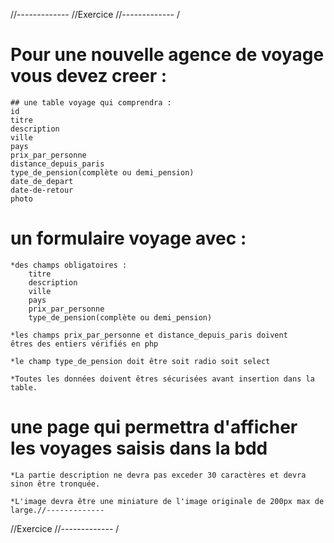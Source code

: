 //-------------
//Exercice
//-------------
/

# Pour une nouvelle agence de voyage vous devez creer :

    ## une table voyage qui comprendra :
    id
    titre
    description
    ville
    pays
    prix_par_personne
    distance_depuis_paris
    type_de_pension(complète ou demi_pension)
    date_de_depart
    date-de-retour
    photo

# un formulaire voyage avec :

    *des champs obligatoires :
    	titre
    	description
    	ville
    	pays
    	prix_par_personne
    	type_de_pension(complète ou demi_pension)

    *les champs prix_par_personne et distance_depuis_paris doivent
    êtres des entiers vérifiés en php

    *le champ type_de_pension doit être soit radio soit select

    *Toutes les données doivent êtres sécurisées avant insertion dans la table.

# une page qui permettra d'afficher les voyages saisis dans la bdd

    *La partie description ne devra pas exceder 30 caractères et devra sinon être tronquée.

    *L'image devra être une miniature de l'image originale de 200px max de large.//-------------

//Exercice
//-------------
/
